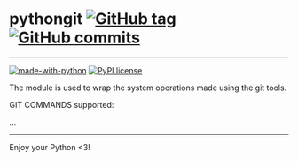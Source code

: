 # pythongit [![GitHub tag](https://img.shields.io/github/tag/atmauriz/python-git.svg)](https://GitHub.com/atmauriz/python-git/tags/) [![GitHub commits](https://img.shields.io/github/commits-since/atmauriz/python-git/v0.0.2.svg)](https://GitHub.com/atmauriz/python-git/commit/)

___
[![made-with-python](https://img.shields.io/badge/Made%20with-Python-1f425f.svg)](https://www.python.org/)
[![PyPI license](https://img.shields.io/pypi/l/ansicolortags.svg)](https://pypi.python.org/pypi/ansicolortags/)

The module is used to wrap the system operations made using the git tools.

GIT COMMANDS supported:

...

---
Enjoy your Python <3!
